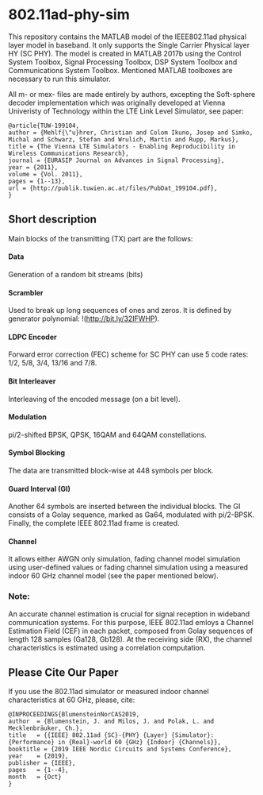# 802.11ad-phy-sim
This repository contains the MATLAB model of the IEEE802.11ad physical layer model in baseband. It only supports the Single Carrier Physical layer HY (SC PHY). The model is created in MATLAB 2017b using the Control System Toolbox, Signal Processing Toolbox, DSP System Toolbox and Communications System Toolbox. Mentioned MATLAB toolboxes are necessary to run this simulator.

All m- or mex- files are made entirely by authors, excepting the Soft-sphere decoder implementation which was originally developed at Vienna Univeristy of Technology within the LTE Link Level Simulator, see paper:

    @article{TUW-199104,
    author = {Mehlf{\"u}hrer, Christian and Colom Ikuno, Josep and Simko, Michal and Schwarz, Stefan and Wrulich, Martin and Rupp, Markus},
    title = {The Vienna LTE Simulators - Enabling Reproducibility in Wireless Communications Research},
    journal = {EURASIP Journal on Advances in Signal Processing},
    year = {2011},
    volume = {Vol. 2011},
    pages = {1--13},
    url = {http://publik.tuwien.ac.at/files/PubDat_199104.pdf},
    }

## Short description
Main blocks of the transmitting (TX) part are the follows:
#### Data
Generation of a random bit streams (bits)
#### Scrambler
Used to break up long sequences of ones and zeros. It is defined by generator polynomial: !(http://bit.ly/32IFWHP).
#### LDPC Encoder
Forward error correction (FEC) scheme for SC PHY can use 5 code rates: 1/2, 5/8, 3/4, 13/16 and 7/8.
#### Bit Interleaver
Interleaving of the encoded message (on a bit level).
#### Modulation
pi/2-shifted BPSK, QPSK, 16QAM and 64QAM constellations.
#### Symbol Blocking
The data are transmitted block-wise at 448 symbols per block.
#### Guard Interval (GI)
Another 64 symbols are inserted between the individual blocks. The GI consists of a Golay sequence, marked as Ga64, modulated with pi/2-BPSK. Finally, the complete IEEE 802.11ad frame is created.
#### Channel
It allows either AWGN only simulation, fading channel model simulation using user-defined values or fading channel simulation using a measured indoor 60 GHz channel model (see the paper mentioned below).

### Note: 
An accurate channel estimation is crucial for signal reception in wideband communication systems. For this purpose, IEEE 802.11ad emloys a Channel Estimation Field (CEF) in each packet, composed from Golay sequences of length 128 samples (Ga128, Gb128). At the receiving side (RX), the channel characteristics is estimated using a correlation computation.


## Please Cite Our Paper
If you use the 802.11ad simulator or measured indoor channel characteristics at 60 GHz, please, cite:

    @INPROCEEDINGS{BlumensteinNorCAS2019,
    author  = {Blumenstein, J. and Milos, J. and Polak, L. and Mecklenbräuker, Ch.},
    title   = {{IEEE} 802.11ad {SC}-{PHY} {Layer} {Simulator}: {Performance} in {Real}-world 60 {GHz} {Indoor} {Channels}},
    booktitle = {2019 IEEE Nordic Circuits and Systems Conference},
    year    = {2019},
    publisher = {IEEE},
    pages   = {1--4},
    month   = {Oct}
    }
